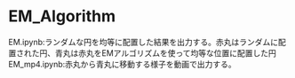 # EM_Algorithm

EM.ipynb:ランダムな円を均等に配置した結果を出力する。赤丸はランダムに配置された円、青丸は赤丸をEMアルゴリズムを使って均等な位置に配置した円  
EM_mp4.ipynb:赤丸から青丸に移動する様子を動画で出力する。
